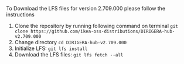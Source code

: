 To Download the LFS files for version 2.709.000 please follow the instructions

1. Clone the repository by running following command on terminal `git clone https://github.com/ikea-oss-distributions/DIRIGERA-hub-v2.709.000`
2. Change directory `cd DIRIGERA-hub-v2.709.000`
3. Initialize LFS: `git lfs install`
4. Download the LFS files: `git lfs fetch --all`
